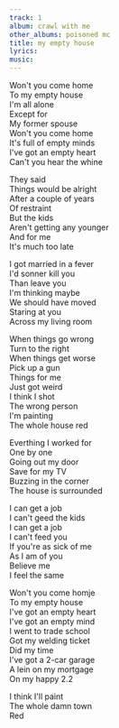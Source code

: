 ```yaml
---
track: 1
album: crawl with me
other_albums: poisoned mc
title: my empty house
lyrics: 
music: 
---
```

Won't you come home  
To my empty house  
I'm all alone  
Except for  
My former spouse  
Won't you come home  
It's full of empty minds  
I've got an empty heart  
Can't you hear the whine  
  
They said  
Things would be alright  
After a couple of years  
Of restraint  
But the kids  
Aren't getting any younger  
And for me  
It's much too late  
  
I got married in a fever  
I'd sonner kill you  
Than leave you  
I'm thinking maybe  
We should have moved  
Staring at you  
Across my living room  
  
When things go wrong  
Turn to the right  
When things get worse  
Pick up a gun  
Things for me  
Just got weird  
I think I shot  
The wrong person  
I'm painting  
The whole house red  
  
Everthing I worked for  
One by one  
Going out my door  
Save for my TV  
Buzzing in the corner  
The house is surrounded  
  
I can get a job  
I can't geed the kids  
I can get a job  
I can't feed you  
If you're as sick of me  
As I am of you  
Believe me  
I feel the same  
  
Won't you come homje  
To my empty house  
I've got an empty heart  
I've got an empty mind  
I went to trade school  
Got my welding ticket  
Did my time  
I've got a 2-car garage  
A lein on my mortgage  
On my happy 2.2  
  
I think I'll paint  
The whole damn town  
Red  
